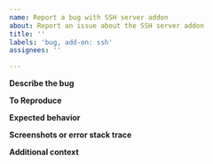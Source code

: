 ```yaml
---
name: Report a bug with SSH server addon
about: Report an issue about the SSH server addon
title: ''
labels: 'bug, add-on: ssh'
assignees: ''

---
```


**Describe the bug**
<!-- A clear and concise description of what the bug is. -->

**To Reproduce**
<!-- Steps to reproduce the behavior: -->

**Expected behavior**
<!-- A clear and concise description of what you expected to happen. -->

**Screenshots or error stack trace**
<!-- If applicable, add screenshots to help explain your problem. -->

**Additional context**
<!-- Add any other context about the problem here. -->
